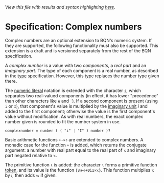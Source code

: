 *View this file with results and syntax highlighting [here](https://mlochbaum.github.io/BQN/spec/complex.html).*

# Specification: Complex numbers

Complex numbers are an optional extension to BQN's numeric system. If they are supported, the following functionality must also be supported. This extension is a draft and is versioned separately from the rest of the BQN specification.

A *complex number* is a value with two *components*, a *real part* and an *imaginary part*. The type of each component is a real number, as described in the [type](types.md) specification. However, this type replaces the number type given there.

The [numeric literal](literal.md) notation is extended with the character `i`, which separates two real-valued components (in effect, it has lower "precedence" than other characters like `e` and `¯`). If a second component is present (using `i` or `I`), that component's value is multiplied by the [imaginary unit](https://en.wikipedia.org/wiki/Imaginary_unit) *i* and added to the first component; otherwise the value is the first component's value without modification. As with real numbers, the exact complex number given is rounded to fit the number system in use.

    complexnumber = number ( ( "i" | "I" ) number )?

Basic arithmetic functions `+-×÷` are extended to complex numbers. A monadic case for the function `+` is added, which returns the conjugate argument: a number with real part equal to the real part of `𝕩` and imaginary part negated relative to `𝕩`.

The primitive function `⍳` is added: the character `⍳` forms a primitive function [token](token.md), and its value is the function `{𝕨⊢⊘+0i1×𝕩}`. This function multiplies `𝕩` by *i*, then adds `𝕨` if given.
